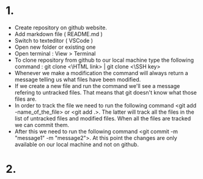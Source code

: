 # 1.
  - Create repository on github website. 
  - Add markdown file ( README.md ) 
  - Switch to texteditor ( VSCode )
  - Open new folder or existing one 
  - Open terminal : View > Terminal 
  - To clone repository from github to our local machine type the following command : git clone <\HTML link> | git clone <\SSH key>
  - Whenever we make a modification the command <git status>  will always return a message telling us what files have been modified.
  - If we create a new file and run the command <git status> we'll see a message refering to untracked files. That means that git doesn't know what those files are. 
  - In order to track the file we need to run the following command <git add -name_of_the_file> or <git add .>. The latter will track all the files in the list of untracked files and modified files. When all the files are tracked we can commit them. 
  - After this we need to run the following command <git commit -m "message1" -m "message2">. At this point the changes are only available on our local machine and not on github. 

# 2.
